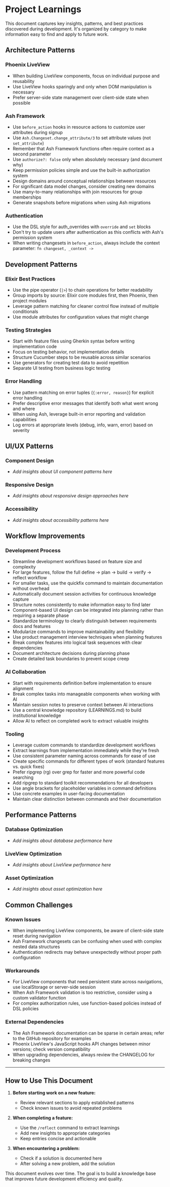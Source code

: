 # Project Learnings

This document captures key insights, patterns, and best practices discovered during development. It's organized by category to make information easy to find and apply to future work.

## Architecture Patterns

### Phoenix LiveView
- When building LiveView components, focus on individual purpose and reusability
- Use LiveView hooks sparingly and only when DOM manipulation is necessary
- Prefer server-side state management over client-side state when possible

### Ash Framework
- Use `before_action` hooks in resource actions to customize user attributes during signup
- Use `Ash.Changeset.change_attribute/3` to set attribute values (not `set_attribute`)
- Remember that Ash Framework functions often require context as a second parameter
- Use `authorize?: false` only when absolutely necessary (and document why)
- Keep permission policies simple and use the built-in authorization system
- Design domains around conceptual relationships between resources
- For significant data model changes, consider creating new domains
- Use many-to-many relationships with join resources for group memberships
- Generate snapshots before migrations when using Ash migrations

### Authentication
- Use the DSL style for auth_overrides with `override` and `set` blocks
- Don't try to update users after authentication as this conflicts with Ash's permission system
- When writing changesets in `before_action`, always include the context parameter: `fn changeset, _context ->`

## Development Patterns

### Elixir Best Practices
- Use the pipe operator (`|>`) to chain operations for better readability
- Group imports by source: Elixir core modules first, then Phoenix, then project modules
- Leverage pattern matching for cleaner control flow instead of multiple conditionals
- Use module attributes for configuration values that might change

### Testing Strategies
- Start with feature files using Gherkin syntax before writing implementation code
- Focus on testing behavior, not implementation details
- Structure Cucumber steps to be reusable across similar scenarios
- Use generators for creating test data to avoid repetition
- Separate UI testing from business logic testing

### Error Handling
- Use pattern matching on error tuples (`{:error, reason}`) for explicit error handling
- Prefer descriptive error messages that identify both what went wrong and where
- When using Ash, leverage built-in error reporting and validation capabilities
- Log errors at appropriate levels (debug, info, warn, error) based on severity

## UI/UX Patterns

### Component Design
- *Add insights about UI component patterns here*

### Responsive Design
- *Add insights about responsive design approaches here*

### Accessibility
- *Add insights about accessibility patterns here*

## Workflow Improvements

### Development Process
- Streamline development workflows based on feature size and complexity
- For large features, follow the full define → plan → build → verify → reflect workflow
- For smaller tasks, use the quickfix command to maintain documentation without overhead
- Automatically document session activities for continuous knowledge capture
- Structure notes consistently to make information easy to find later
- Component-based UI design can be integrated into planning rather than requiring a separate phase
- Standardize terminology to clearly distinguish between requirements docs and features
- Modularize commands to improve maintainability and flexibility
- Use product management interview techniques when planning features
- Break complex features into logical task sequences with clear dependencies
- Document architecture decisions during planning phase
- Create detailed task boundaries to prevent scope creep

### AI Collaboration
- Start with requirements definition before implementation to ensure alignment
- Break complex tasks into manageable components when working with AI
- Maintain session notes to preserve context between AI interactions
- Use a central knowledge repository (LEARNINGS.md) to build institutional knowledge
- Allow AI to reflect on completed work to extract valuable insights

### Tooling
- Leverage custom commands to standardize development workflows
- Extract learnings from implementation immediately while they're fresh
- Use consistent parameter naming across commands for ease of use
- Create specific commands for different types of work (standard features vs. quick fixes)
- Prefer ripgrep (rg) over grep for faster and more powerful code searching
- Add ripgrep to standard toolkit recommendations for all developers
- Use angle brackets for placeholder variables in command definitions
- Use concrete examples in user-facing documentation
- Maintain clear distinction between commands and their documentation

## Performance Patterns

### Database Optimization
- *Add insights about database performance here*

### LiveView Optimization
- *Add insights about LiveView performance here*

### Asset Optimization
- *Add insights about asset optimization here*

## Common Challenges

### Known Issues
- When implementing LiveView components, be aware of client-side state reset during navigation
- Ash Framework changesets can be confusing when used with complex nested data structures
- Authentication redirects may behave unexpectedly without proper path configuration

### Workarounds
- For LiveView components that need persistent state across navigations, use localStorage or server-side session
- When Ash Framework validation is too restrictive, consider using a custom validator function
- For complex authorization rules, use function-based policies instead of DSL policies

### External Dependencies
- The Ash Framework documentation can be sparse in certain areas; refer to the GitHub repository for examples
- Phoenix LiveView's JavaScript hooks API changes between minor versions; check version compatibility
- When upgrading dependencies, always review the CHANGELOG for breaking changes

---

## How to Use This Document

1. **Before starting work on a new feature:**
   - Review relevant sections to apply established patterns
   - Check known issues to avoid repeated problems

2. **When completing a feature:**
   - Use the `/reflect` command to extract learnings
   - Add new insights to appropriate categories
   - Keep entries concise and actionable

3. **When encountering a problem:**
   - Check if a solution is documented here
   - After solving a new problem, add the solution

This document evolves over time. The goal is to build a knowledge base that improves future development efficiency and quality.